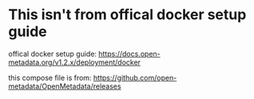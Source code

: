 # This isn't from offical docker setup guide

offical docker setup guide: https://docs.open-metadata.org/v1.2.x/deployment/docker

this compose file is from: https://github.com/open-metadata/OpenMetadata/releases
